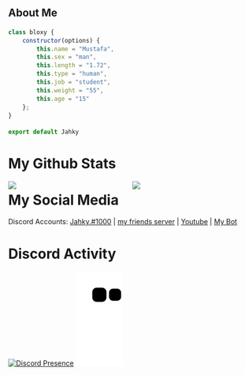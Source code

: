 <h2>About Me</h2>

```js
class bloxy {
    constructor(options) {
        this.name = "Mustafa",
        this.sex = "man",
        this.length = "1.72",
        this.type = "human",
        this.job = "student",
        this.weight = "55",
        this.age = "15"
    };
}

export default Jahky
```
# My Github Stats
                                                  
<img width="50%" align="left" src="https://github-readme-stats.vercel.app/api?username=bloxyhub&show_icons=true&hide_title=true&theme=merko">
<img width="11.5%" align="left" src="https://komarev.com/ghpvc/?username=jahkyxd&color=dc143c">

# My Social Media 

Discord Accounts: [Jahky.#1000](https://discord.com/users/618444525727383592) | [my friends server](https://discord.gg/borangkdn) | [Youtube](https://www.youtube.com/channel/UCSbBwtkGguHo_4LVD0QMUyA) | [My Bot](https://discord.com/api/oauth2/authorize?client_id=799629195155210270&permissions=8&scope=applications.commands%20bot)

# Discord Activity

[![Discord Presence](https://lanyard-profile-readme.vercel.app/api/618444525727383592?hideDiscrim=false)](https://discord.com/users/618444525727383592)
<a href="" target="_blank"><img src="https://github.com/AstraaDev/AstraaDev/blob/output/github-contribution-grid-snake.svg" alt="snake"></a>
